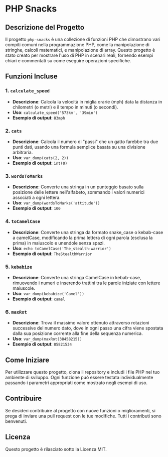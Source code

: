 # PHP Snacks

## Descrizione del Progetto
Il progetto `php-snacks` è una collezione di funzioni PHP che dimostrano vari compiti comuni nella programmazione PHP, come la manipolazione di stringhe, calcoli matematici, e manipolazione di array. Questo progetto è stato creato per mostrare l'uso di PHP in scenari reali, fornendo esempi chiari e commentati su come eseguire operazioni specifiche.

## Funzioni Incluse

### 1. `calculate_speed`
- **Descrizione**: Calcola la velocità in miglia orarie (mph) data la distanza in chilometri (o metri) e il tempo in minuti (o secondi).
- **Uso**: `calculate_speed('573km', '39min')`
- **Esempio di output**: `83mph`

### 2. `cats`
- **Descrizione**: Calcola il numero di "passi" che un gatto farebbe tra due punti dati, usando una formula semplice basata su una divisione arbitraria.
- **Uso**: `var_dump(cats(2, 2))`
- **Esempio di output**: `int(0)`

### 3. `wordsToMarks`
- **Descrizione**: Converte una stringa in un punteggio basato sulla posizione delle lettere nell'alfabeto, sommando i valori numerici associati a ogni lettera.
- **Uso**: `var_dump(wordsToMarks('attitude'))`
- **Esempio di output**: `100`

### 4. `toCamelCase`
- **Descrizione**: Converte una stringa da formato snake_case o kebab-case a camelCase, modificando la prima lettera di ogni parola (esclusa la prima) in maiuscolo e unendole senza spazi.
- **Uso**: `echo toCamelCase('The_stealth-warrior')`
- **Esempio di output**: `TheStealthWarrior`

### 5. `kebabize`
- **Descrizione**: Converte una stringa CamelCase in kebab-case, rimuovendo i numeri e inserendo trattini tra le parole iniziate con lettere maiuscole.
- **Uso**: `var_dump(kebabize('Camel'))`
- **Esempio di output**: `camel`

### 6. `maxRot`
- **Descrizione**: Trova il massimo valore ottenuto attraverso rotazioni successive del numero dato, dove in ogni passo una cifra viene spostata dalla sua posizione corrente alla fine della sequenza numerica.
- **Uso**: `var_dump(maxRot(38458215))`
- **Esempio di output**: `85821534`

## Come Iniziare
Per utilizzare questo progetto, clona il repository e includi i file PHP nel tuo ambiente di sviluppo. Ogni funzione può essere testata individualmente passando i parametri appropriati come mostrato negli esempi di uso.

## Contribuire
Se desideri contribuire al progetto con nuove funzioni o miglioramenti, si prega di inviare una pull request con le tue modifiche. Tutti i contributi sono benvenuti.

## Licenza
Questo progetto è rilasciato sotto la Licenza MIT.
